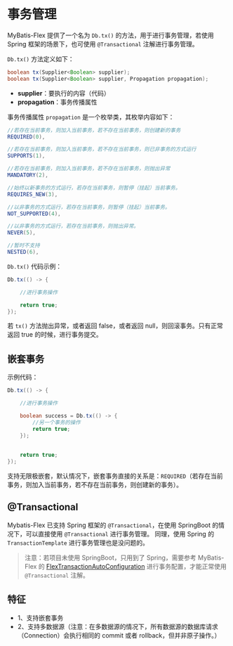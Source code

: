 # 事务管理

MyBatis-Flex 提供了一个名为 `Db.tx()` 的方法<Badge type="tip" text="^1.0.6" />，用于进行事务管理，若使用 Spring 框架的场景下，也可使用 `@Transactional` 注解进行事务管理。

`Db.tx()` 方法定义如下：

```java
boolean tx(Supplier<Boolean> supplier);
boolean tx(Supplier<Boolean> supplier, Propagation propagation);
```
- **supplier**：要执行的内容（代码）
- **propagation**：事务传播属性

事务传播属性 `propagation` 是一个枚举类，其枚举内容如下：

```java
//若存在当前事务，则加入当前事务，若不存在当前事务，则创建新的事务
REQUIRED(0),

//若存在当前事务，则加入当前事务，若不存在当前事务，则已非事务的方式运行
SUPPORTS(1),

//若存在当前事务，则加入当前事务，若不存在当前事务，则抛出异常
MANDATORY(2),

//始终以新事务的方式运行，若存在当前事务，则暂停（挂起）当前事务。
REQUIRES_NEW(3),

//以非事务的方式运行，若存在当前事务，则暂停（挂起）当前事务。
NOT_SUPPORTED(4),

//以非事务的方式运行，若存在当前事务，则抛出异常。
NEVER(5),

//暂时不支持
NESTED(6),
```

`Db.tx()` 代码示例：

```java
Db.tx(() -> {

    //进行事务操作

    return true;
});
```

若 `tx()` 方法抛出异常，或者返回 false，或者返回 null，则回滚事务。只有正常返回 true 的时候，进行事务提交。


## 嵌套事务

示例代码：

```java
Db.tx(() -> {

    //进行事务操作

    boolean success = Db.tx(() -> {
        //另一个事务的操作
        return true;
    });
    
        
    return true;
});
```

支持无限极嵌套，默认情况下，嵌套事务直接的关系是：`REQUIRED`（若存在当前事务，则加入当前事务，若不存在当前事务，则创建新的事务）。

## @Transactional 

Mybatis-Flex 已支持 Spring 框架的 `@Transactional`，在使用 SpringBoot 的情况下，可以直接使用 `@Transactional` 进行事务管理。 
同理，使用 Spring 的 `TransactionTemplate` 进行事务管理也是没问题的。

> 注意：若项目未使用 SpringBoot，只用到了 Spring，需要参考 MyBatis-Flex 的 [FlexTransactionAutoConfiguration](https://gitee.com/mybatis-flex/mybatis-flex/blob/main/mybatis-flex-spring-boot-starter/src/main/java/com/mybatisflex/spring/boot/FlexTransactionAutoConfiguration.java)
> 进行事务配置，才能正常使用 `@Transactional` 注解。

## 特征

- 1、支持嵌套事务
- 2、支持多数据源（注意：在多数据源的情况下，所有数据源的数据库请求（Connection）会执行相同的 commit 或者 rollback，但并非原子操作。）